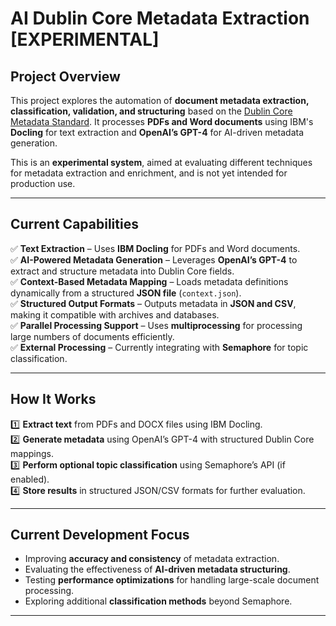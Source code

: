 # **AI Dublin Core Metadata Extraction [EXPERIMENTAL]**

## **Project Overview**
This project explores the automation of **document metadata extraction, classification, validation, and structuring** based on the [Dublin Core Metadata Standard](https://www.dublincore.org/specifications/dublin-core/dces/). It processes **PDFs and Word documents** using IBM's **Docling** for text extraction and **OpenAI’s GPT-4** for AI-driven metadata generation.

This is an **experimental system**, aimed at evaluating different techniques for metadata extraction and enrichment, and is not yet intended for production use.

---

## **Current Capabilities**

✅ **Text Extraction** – Uses **IBM Docling** for PDFs and Word documents.  
✅ **AI-Powered Metadata Generation** – Leverages **OpenAI’s GPT-4** to extract and structure metadata into Dublin Core fields.  
✅ **Context-Based Metadata Mapping** – Loads metadata definitions dynamically from a structured **JSON file** (`context.json`).  
✅ **Structured Output Formats** – Outputs metadata in **JSON and CSV**, making it compatible with archives and databases.  
✅ **Parallel Processing Support** – Uses **multiprocessing** for processing large numbers of documents efficiently.  
✅ **External Processing** – Currently integrating with **Semaphore** for topic classification.  

---

## **How It Works**

1️⃣ **Extract text** from PDFs and DOCX files using IBM Docling.  
2️⃣ **Generate metadata** using OpenAI’s GPT-4 with structured Dublin Core mappings.  
3️⃣ **Perform optional topic classification** using Semaphore’s API (if enabled).  
4️⃣ **Store results** in structured JSON/CSV formats for further evaluation.  

---

## **Current Development Focus**
- Improving **accuracy and consistency** of metadata extraction.
- Evaluating the effectiveness of **AI-driven metadata structuring**.
- Testing **performance optimizations** for handling large-scale document processing.
- Exploring additional **classification methods** beyond Semaphore.

---